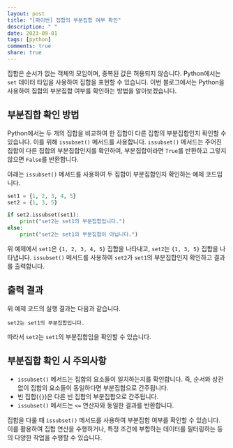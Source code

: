 ```yaml
---
layout: post
title: "[파이썬] 집합의 부분집합 여부 확인"
description: " "
date: 2023-09-01
tags: [python]
comments: true
share: true
---
```


집합은 순서가 없는 객체의 모임이며, 중복된 값은 허용되지 않습니다. Python에서는 `set` 데이터 타입을 사용하여 집합을 표현할 수 있습니다. 이번 블로그에서는 Python을 사용하여 집합의 부분집합 여부를 확인하는 방법을 알아보겠습니다.

## 부분집합 확인 방법

Python에서는 두 개의 집합을 비교하여 한 집합이 다른 집합의 부분집합인지 확인할 수 있습니다. 이를 위해 `issubset()` 메서드를 사용합니다. `issubset()` 메서드는 주어진 집합이 다른 집합의 부분집합인지를 확인하여, 부분집합이라면 `True`를 반환하고 그렇지 않으면 `False`를 반환합니다.

아래는 `issubset()` 메서드를 사용하여 두 집합이 부분집합인지 확인하는 예제 코드입니다.

```python
set1 = {1, 2, 3, 4, 5}
set2 = {1, 3, 5}

if set2.issubset(set1):
    print("set2는 set1의 부분집합입니다.")
else:
    print("set2는 set1의 부분집합이 아닙니다.")
```

위 예제에서 `set1`은 `{1, 2, 3, 4, 5}` 집합을 나타내고, `set2`는 `{1, 3, 5}` 집합을 나타냅니다. `issubset()` 메서드를 사용하여 `set2`가 `set1`의 부분집합인지 확인하고 결과를 출력합니다.

## 출력 결과

위 예제 코드의 실행 결과는 다음과 같습니다.

```plaintext
set2는 set1의 부분집합입니다.
```

따라서 `set2`는 `set1`의 부분집합임을 확인할 수 있습니다.

## 부분집합 확인 시 주의사항

- `issubset()` 메서드는 집합의 요소들이 일치하는지를 확인합니다. 즉, 순서와 상관없이 집합의 요소들이 동일하다면 부분집합으로 간주됩니다.
- 빈 집합(`{}`)은 다른 빈 집합의 부분집합으로 간주됩니다.
- `issubset()` 메서드는 `<=` 연산자와 동일한 결과를 반환합니다.

집합을 다룰 때 `issubset()` 메서드를 사용하여 부분집합 여부를 확인할 수 있습니다. 이를 활용하여 집합 연산을 수행하거나, 특정 조건에 부합하는 데이터를 필터링하는 등의 다양한 작업을 수행할 수 있습니다.